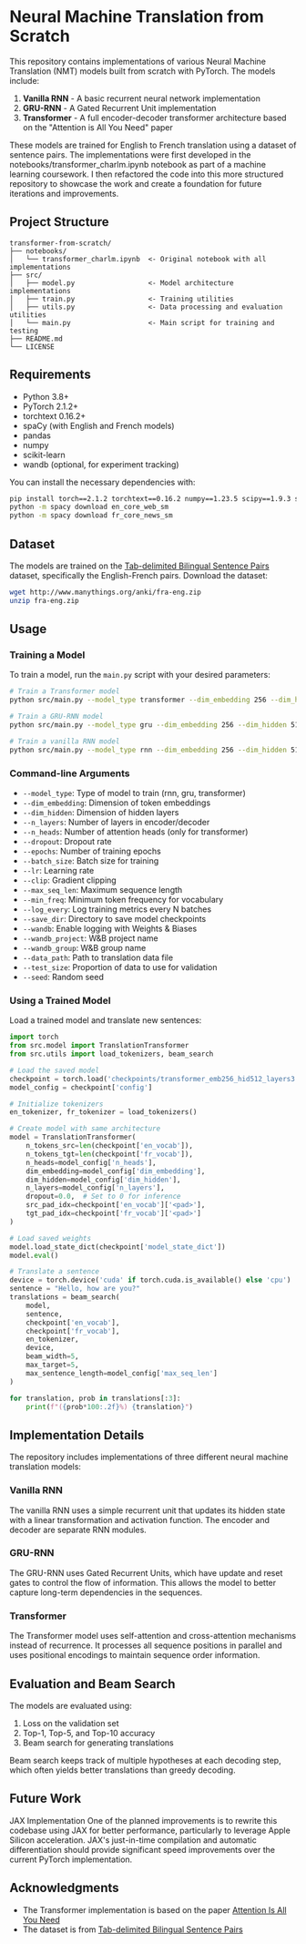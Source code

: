 # Neural Machine Translation from Scratch

This repository contains implementations of various Neural Machine Translation (NMT) models built from scratch with PyTorch. The models include:

1. **Vanilla RNN** - A basic recurrent neural network implementation
2. **GRU-RNN** - A Gated Recurrent Unit implementation
3. **Transformer** - A full encoder-decoder transformer architecture based on the "Attention is All You Need" paper

These models are trained for English to French translation using a dataset of sentence pairs. The implementations were first developed in the notebooks/transformer_charlm.ipynb notebook as part of a machine learning coursework. I then refactored the code into this more structured repository to showcase the work and create a foundation for future iterations and improvements.

## Project Structure

```
transformer-from-scratch/
├── notebooks/
│   └── transformer_charlm.ipynb  <- Original notebook with all implementations
├── src/
│   ├── model.py                  <- Model architecture implementations
│   ├── train.py                  <- Training utilities
│   ├── utils.py                  <- Data processing and evaluation utilities
│   └── main.py                   <- Main script for training and testing
├── README.md
└── LICENSE
```

## Requirements

- Python 3.8+
- PyTorch 2.1.2+
- torchtext 0.16.2+
- spaCy (with English and French models)
- pandas
- numpy
- scikit-learn
- wandb (optional, for experiment tracking)

You can install the necessary dependencies with:

```bash
pip install torch==2.1.2 torchtext==0.16.2 numpy==1.23.5 scipy==1.9.3 scikit-learn==1.1.3 pandas spacy einops wandb
python -m spacy download en_core_web_sm
python -m spacy download fr_core_news_sm
```

## Dataset

The models are trained on the [Tab-delimited Bilingual Sentence Pairs](http://www.manythings.org/anki/) dataset, specifically the English-French pairs. Download the dataset:

```bash
wget http://www.manythings.org/anki/fra-eng.zip
unzip fra-eng.zip
```

## Usage

### Training a Model

To train a model, run the `main.py` script with your desired parameters:

```bash
# Train a Transformer model
python src/main.py --model_type transformer --dim_embedding 256 --dim_hidden 512 --n_layers 3 --n_heads 8 --dropout 0.1 --epochs 5 --batch_size 128 --wandb

# Train a GRU-RNN model
python src/main.py --model_type gru --dim_embedding 256 --dim_hidden 512 --n_layers 2 --dropout 0.1 --epochs 5 --batch_size 128

# Train a vanilla RNN model
python src/main.py --model_type rnn --dim_embedding 256 --dim_hidden 512 --n_layers 2 --dropout 0.1 --epochs 5 --batch_size 128
```

### Command-line Arguments

- `--model_type`: Type of model to train (rnn, gru, transformer)
- `--dim_embedding`: Dimension of token embeddings
- `--dim_hidden`: Dimension of hidden layers
- `--n_layers`: Number of layers in encoder/decoder
- `--n_heads`: Number of attention heads (only for transformer)
- `--dropout`: Dropout rate
- `--epochs`: Number of training epochs
- `--batch_size`: Batch size for training
- `--lr`: Learning rate
- `--clip`: Gradient clipping
- `--max_seq_len`: Maximum sequence length
- `--min_freq`: Minimum token frequency for vocabulary
- `--log_every`: Log training metrics every N batches
- `--save_dir`: Directory to save model checkpoints
- `--wandb`: Enable logging with Weights & Biases
- `--wandb_project`: W&B project name
- `--wandb_group`: W&B group name
- `--data_path`: Path to translation data file
- `--test_size`: Proportion of data to use for validation
- `--seed`: Random seed

### Using a Trained Model

Load a trained model and translate new sentences:

```python
import torch
from src.model import TranslationTransformer
from src.utils import load_tokenizers, beam_search

# Load the saved model
checkpoint = torch.load('checkpoints/transformer_emb256_hid512_layers3.pt')
model_config = checkpoint['config']

# Initialize tokenizers
en_tokenizer, fr_tokenizer = load_tokenizers()

# Create model with same architecture
model = TranslationTransformer(
    n_tokens_src=len(checkpoint['en_vocab']),
    n_tokens_tgt=len(checkpoint['fr_vocab']),
    n_heads=model_config['n_heads'],
    dim_embedding=model_config['dim_embedding'],
    dim_hidden=model_config['dim_hidden'],
    n_layers=model_config['n_layers'],
    dropout=0.0,  # Set to 0 for inference
    src_pad_idx=checkpoint['en_vocab']['<pad>'],
    tgt_pad_idx=checkpoint['fr_vocab']['<pad>']
)

# Load saved weights
model.load_state_dict(checkpoint['model_state_dict'])
model.eval()

# Translate a sentence
device = torch.device('cuda' if torch.cuda.is_available() else 'cpu')
sentence = "Hello, how are you?"
translations = beam_search(
    model,
    sentence,
    checkpoint['en_vocab'],
    checkpoint['fr_vocab'],
    en_tokenizer,
    device,
    beam_width=5,
    max_target=5,
    max_sentence_length=model_config['max_seq_len']
)

for translation, prob in translations[:3]:
    print(f"({prob*100:.2f}%) {translation}")
```

## Implementation Details

The repository includes implementations of three different neural machine translation models:

### Vanilla RNN

The vanilla RNN uses a simple recurrent unit that updates its hidden state with a linear transformation and activation function. The encoder and decoder are separate RNN modules.

### GRU-RNN

The GRU-RNN uses Gated Recurrent Units, which have update and reset gates to control the flow of information. This allows the model to better capture long-term dependencies in the sequences.

### Transformer

The Transformer model uses self-attention and cross-attention mechanisms instead of recurrence. It processes all sequence positions in parallel and uses positional encodings to maintain sequence order information.

## Evaluation and Beam Search

The models are evaluated using:

1. Loss on the validation set
2. Top-1, Top-5, and Top-10 accuracy
3. Beam search for generating translations

Beam search keeps track of multiple hypotheses at each decoding step, which often yields better translations than greedy decoding.

## Future Work
JAX Implementation
One of the planned improvements is to rewrite this codebase using JAX for better performance, particularly to leverage Apple Silicon acceleration. JAX's just-in-time compilation and automatic differentiation should provide significant speed improvements over the current PyTorch implementation.

## Acknowledgments

- The Transformer implementation is based on the paper [Attention Is All You Need](https://arxiv.org/abs/1706.03762)
- The dataset is from [Tab-delimited Bilingual Sentence Pairs](http://www.manythings.org/anki/)